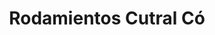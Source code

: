 ---
title: "Rodamientos Cutral Có"
url: /cutral-co/rodamientos-cutral-co/
shop: piezas de automóviles
---